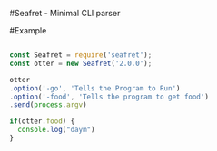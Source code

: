#Seafret - Minimal CLI parser

#Example

```js

const Seafret = require('seafret');
const otter = new Seafret('2.0.0');

otter
.option('-go', 'Tells the Program to Run')
.option('-food', 'Tells the program to get food')
.send(process.argv)

if(otter.food) {
  console.log("daym")
}
```